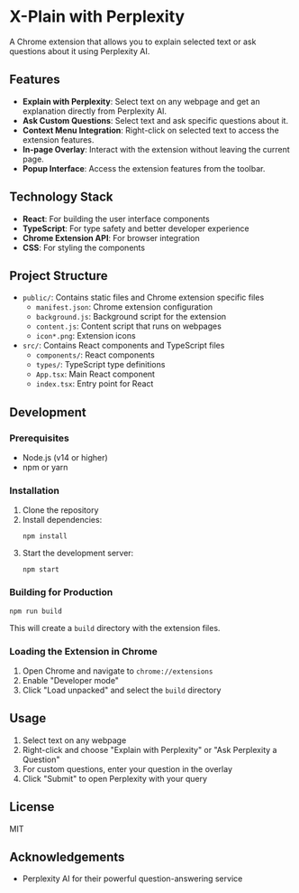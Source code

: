 # X-Plain with Perplexity

A Chrome extension that allows you to explain selected text or ask questions about it using Perplexity AI.

## Features

- **Explain with Perplexity**: Select text on any webpage and get an explanation directly from Perplexity AI.
- **Ask Custom Questions**: Select text and ask specific questions about it.
- **Context Menu Integration**: Right-click on selected text to access the extension features.
- **In-page Overlay**: Interact with the extension without leaving the current page.
- **Popup Interface**: Access the extension features from the toolbar.

## Technology Stack

- **React**: For building the user interface components
- **TypeScript**: For type safety and better developer experience
- **Chrome Extension API**: For browser integration
- **CSS**: For styling the components

## Project Structure

- `public/`: Contains static files and Chrome extension specific files
  - `manifest.json`: Chrome extension configuration
  - `background.js`: Background script for the extension
  - `content.js`: Content script that runs on webpages
  - `icon*.png`: Extension icons
- `src/`: Contains React components and TypeScript files
  - `components/`: React components
  - `types/`: TypeScript type definitions
  - `App.tsx`: Main React component
  - `index.tsx`: Entry point for React

## Development

### Prerequisites

- Node.js (v14 or higher)
- npm or yarn

### Installation

1. Clone the repository
2. Install dependencies:
   ```
   npm install
   ```
3. Start the development server:
   ```
   npm start
   ```

### Building for Production

```
npm run build
```

This will create a `build` directory with the extension files.

### Loading the Extension in Chrome

1. Open Chrome and navigate to `chrome://extensions`
2. Enable "Developer mode"
3. Click "Load unpacked" and select the `build` directory

## Usage

1. Select text on any webpage
2. Right-click and choose "Explain with Perplexity" or "Ask Perplexity a Question"
3. For custom questions, enter your question in the overlay
4. Click "Submit" to open Perplexity with your query

## License

MIT

## Acknowledgements

- Perplexity AI for their powerful question-answering service
